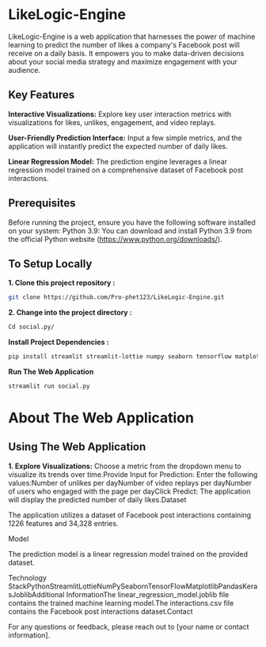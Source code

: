 ﻿# LikeLogic-Engine

LikeLogic-Engine is a web application that harnesses the power of machine learning to predict the number of likes a company's Facebook post will receive on a daily basis. It empowers you to make data-driven decisions about your social media strategy and maximize engagement with your audience.


## Key Features 

**Interactive Visualizations:** Explore key user interaction metrics with visualizations for likes, unlikes, engagement, and video replays.

**User-Friendly Prediction Interface:** Input a few simple metrics, and the application will instantly predict the expected number of daily likes.

**Linear Regression Model:** The prediction engine leverages a linear regression model trained on a comprehensive dataset of Facebook post interactions.


## Prerequisites
Before running the project, ensure you have the following software installed on your system:
Python 3.9: You can download and install Python 3.9 from the official Python
website (https://www.python.org/downloads/).


## To Setup Locally


**1. Clone this project repository :**


```bash
git clone https://github.com/Pro-phet123/LikeLogic-Engine.git
```

**2. Change into the project directory :**

```bash
Cd social.py/ 
```

**Install Project Dependencies :**

```bash
pip install streamlit streamlit-lottie numpy seaborn tensorflow matplotlib pandas keras joblib
```

**Run The Web Application**

```bash
streamlit run social.py 
```


# About The Web Application

## Using The Web Application 

**1. Explore Visualizations:** Choose a metric from the dropdown menu to visualize its trends over time.Provide Input for Prediction: Enter the following values:Number of unlikes per dayNumber of video replays per dayNumber of users who engaged with the page per dayClick Predict: The application will display the predicted number of daily likes.Dataset

The application utilizes a dataset of Facebook post interactions containing 1226 features and 34,328 entries.

Model

The prediction model is a linear regression model trained on the provided dataset.

Technology StackPythonStreamlitLottieNumPySeabornTensorFlowMatplotlibPandasKerasJoblibAdditional InformationThe linear_regression_model.joblib file contains the trained machine learning model.The interactions.csv file contains the Facebook post interactions dataset.Contact

For any questions or feedback, please reach out to [your name or contact information].

